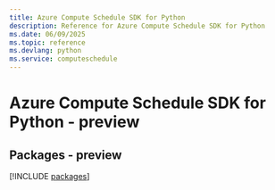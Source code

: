 ```yaml
---
title: Azure Compute Schedule SDK for Python
description: Reference for Azure Compute Schedule SDK for Python
ms.date: 06/09/2025
ms.topic: reference
ms.devlang: python
ms.service: computeschedule
---
```

# Azure Compute Schedule SDK for Python - preview
## Packages - preview
[!INCLUDE [packages](compute-schedule-index.md)]